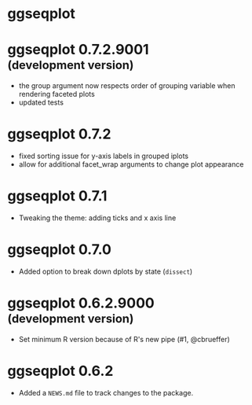 # ggseqplot

# ggseqplot 0.7.2.9001 <br><small>(development version)</small>

* the group argument now respects order of grouping variable when rendering faceted plots
* updated tests

# ggseqplot 0.7.2

* fixed sorting issue for y-axis labels in grouped iplots
* allow for additional facet_wrap arguments to change plot appearance 

# ggseqplot 0.7.1

* Tweaking the theme: adding ticks and x axis line

# ggseqplot 0.7.0 

* Added option to break down dplots by state (`dissect`)

# ggseqplot 0.6.2.9000 <br><small>(development version)</small>

* Set minimum R version because of R's new pipe (#1, @cbrueffer)

# ggseqplot 0.6.2

* Added a `NEWS.md` file to track changes to the package.
